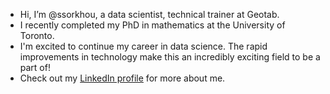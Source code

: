 - Hi, I’m @ssorkhou, a data scientist, technical trainer at Geotab.
- I recently completed my PhD in mathematics at the University of Toronto.
- I'm excited to continue my career in data science. The rapid improvements in technology make this an incredibly exciting field to be a part of!
- Check out my [LinkedIn profile](https://www.linkedin.com/in/saied-sorkhou) for more about me.

<!---
ssorkhou/ssorkhou is a ✨ special ✨ repository because its `README.md` (this file) appears on your GitHub profile.
You can click the Preview link to take a look at your changes.
--->
